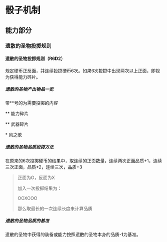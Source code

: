 # 骰子机制

## 能力部分

### 遗散的圣物投掷规则

#### 遗散的圣物投掷规则（R6D2）

规定硬币正反面，并连续投掷硬币6次。如果6次投掷中出现两次以上正面，即视为获得能力碎片。

##### 遗散的圣物产出物品一览

带\*\*号的为需要投掷的内容

\*\* 能力碎片

\*\* 武器碎片

\* 风之歌

##### 遗散的圣物品质投掷方法

在原来的6次投掷硬币的结果中，取连续的正面数量，连续两次正面品质+1，连续三次正面，品质+2，连续三次，品质+3

> 正面为O，反面为X
>
> 加入一次投掷结果为：
>
> OOXOOO
>
> 那么取最长的一次连续长度来计算品质

##### 遗散的圣物品质的基准

遗散的圣物中获得的装备或能力按照遗散的圣物本身的品质-1为基准。

